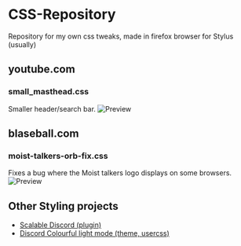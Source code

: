 # CSS-Repository
Repository for my own css tweaks, made in firefox browser for Stylus (usually)

## youtube.com
### small_masthead.css
Smaller header/search bar.
![Preview](https://downloadmoredownloads.download/i/g0f1zb2f.png)

## blaseball.com
### moist-talkers-orb-fix.css
Fixes a bug where the Moist talkers logo displays on some browsers.
![Preview](https://downloadmoredownloads.download/i/jwwpkbav.png)
## Other Styling projects
- [Scalable Discord (plugin)](https://github.com/j0lol/Scalable-Discord)
- [Discord Colourful light mode (theme, usercss)](https://github.com/j0lol/i-fixed-discord)